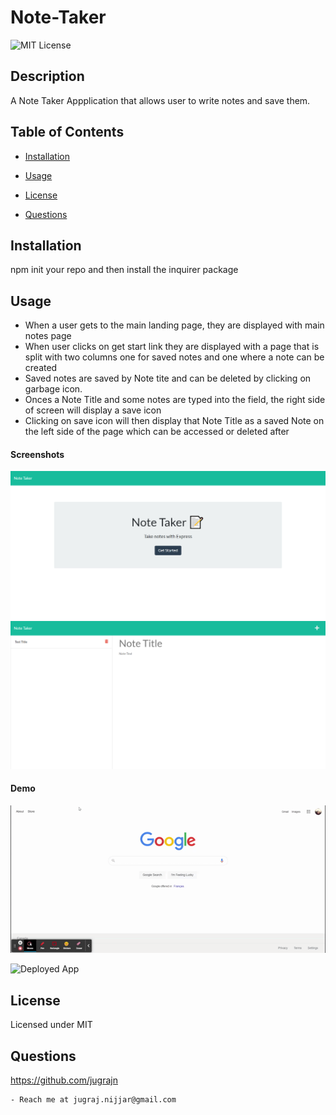 # Note-Taker

  ![MIT License](https://img.shields.io/badge/license-MIT-orange)
  ## Description

  A Note Taker Appplication that allows user to write notes and save them.
 
  ## Table of Contents

  * [Installation](#installation)

  * [Usage](#usage)

  * [License](#license)

  * [Questions](#questions)

  
  ## Installation

  npm init your repo and then install the inquirer package


  ## Usage

  * When a user gets to the main landing page, they are displayed with main notes page
  * When user clicks on get start link they are displayed with a page that is split with two columns one for saved notes and one where a note can be created
  * Saved notes are saved by Note tite and can be deleted by clicking on garbage icon.
  * Onces a Note Title and some notes are typed into the field, the right side of screen will display a save icon
  * Clicking on save icon will then display that Note Title as a saved Note on the left side of the page which can be accessed or deleted after

  #### Screenshots
  ![](Assets/mainPage.png)
  ![](Assets/notesPage.png)

  #### Demo
  ![](Assets/demo.gif)

  ![Deployed App](https://notetaker-jugrajn.herokuapp.com/)

  ## License
 Licensed under MIT

  ## Questions

  https://github.com/jugrajn

    - Reach me at jugraj.nijjar@gmail.com

